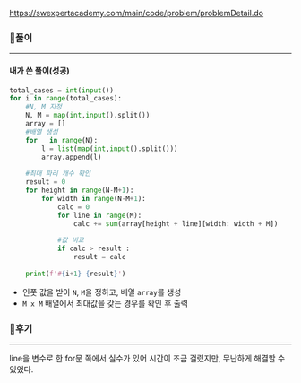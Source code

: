 <https://swexpertacademy.com/main/code/problem/problemDetail.do>



### 📌풀이

----

#### 내가 쓴 풀이(성공)

```python
total_cases = int(input())
for i in range(total_cases):
    #N, M 지정
    N, M = map(int,input().split())
    array = []
    #배열 생성
    for _ in range(N):
        l = list(map(int,input().split()))
        array.append(l)
    
    #최대 파리 개수 확인
    result = 0
    for height in range(N-M+1):
        for width in range(N-M+1):
            calc = 0
            for line in range(M):
                calc += sum(array[height + line][width: width + M])
                
            #값 비교
            if calc > result :
                result = calc
                
    print(f'#{i+1} {result}')
```

- 인풋 값을 받아 `N`, `M`을 정하고, 배열 `array`를 생성
- `M x M` 배열에서 최대값을 갖는 경우를 확인 후 출력 



### 📌후기

------

line을 변수로 한 for문 쪽에서 실수가 있어 시간이 조금 걸렸지만, 무난하게 해결할 수 있었다.